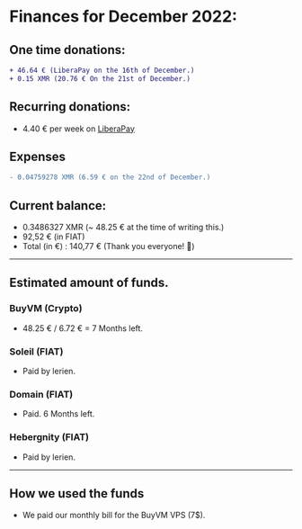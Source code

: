 # Finances for December 2022:

## One time donations:

```diff
+ 46.64 € (LiberaPay on the 16th of December.) 
+ 0.15 XMR (20.76 € On the 21st of December.)
```

## Recurring donations:

- 4.40 € per week on [LiberaPay](https://liberapay.com/ProjectSegfault)

## Expenses

```diff
- 0.04759278 XMR (6.59 € on the 22nd of December.)
```

## Current balance:

* 0.3486327 XMR (~ 48.25 € at the time of writing this.)
* 92,52 €  (in FIAT)
* Total (in €) : 140,77 € (Thank you everyone! 🎉)
 
----------------------

## Estimated amount of funds.

### BuyVM (Crypto)

* 48.25 € / 6.72 € = 7 Months left.

### Soleil (FIAT)

* Paid by lerien.

### Domain (FIAT)

* Paid. 6 Months left.

### Hebergnity (FIAT)

* Paid by lerien.

----------------------

## How we used the funds

- We paid our monthly bill for the BuyVM VPS (7$).
